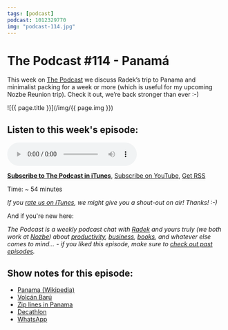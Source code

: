 ```yaml
---
tags: [podcast]
podcast: 1012329770
img: "podcast-114.jpg"
---
```


# The Podcast #114 - Panamá

This week on [The Podcast][p] we discuss Radek’s trip to Panama and minimalist packing for a week or more (which is useful for my upcoming Nozbe Reunion trip). Check it out, we’re back stronger than ever :-)

<!--More-->

![{{ page.title }}](/img/{{ page.img }})

## Listen to this week's episode:

<audio controls>
<source src="https://files.nozbe.com/podcast/114.mp3" type="audio/mpeg">
</audio>

**[Subscribe to The Podcast in iTunes][i]**, [Subscribe on YouTube][y], [Get RSS][rss]

Time: ~ 54 minutes

*If you [rate us on iTunes][i], we might give you a shout-out on air! Thanks! :-)*

And if you're new here:

*The Podcast is a weekly podcast chat with [Radek][r] and yours truly (we both work at [Nozbe][n]) about [productivity](/productivity), [business](/business), [books](/books), and whatever else comes to mind… - if you liked this episode, make sure to [check out past episodes](/podcast).*

## Show notes for this episode:

  * [Panama (Wikipedia)](https://en.wikipedia.org/wiki/Panama)
  * [Volcán Barú](https://en.wikipedia.org/wiki/Volc%C3%A1n_Bar%C3%BA)
  * [Zip lines in Panama](https://www.youtube.com/watch?v=rjDPiDgBb8I)
  * [Decathlon](https://www.decathlon.com/)
  * [WhatsApp](https://www.whatsapp.com/)

[y]: https://michael.gratis/thepodcastyt
[rss]: https://thepodcast.fm/episodes?format=RSS
[e]: /podcast-114

[p]: /podcast
[n]: https://nozbe.com/?a=mike
[r]: https://michael.gratis/radex
[i]: https://michael.gratis/thepodcast
[o]: https://michael.gratis/ipadonly

